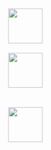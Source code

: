 <h1><img src="https://emojis.slackmojis.com/emojis/images/1531849430/4246/blob-sunglasses.gif" width="70"></h1>
<hj><img src="https://media.giphy.com/media/VgCDAzcKvsR6OM0uWg/giphy.gif" width="70"></h1>
<h1><img src="https://media.giphy.com/media/12oufCB0MyZ1Go/giphy.gif" width="70"></h1>
